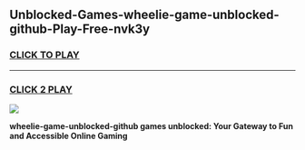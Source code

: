 
## Unblocked-Games-wheelie-game-unblocked-github-Play-Free-nvk3y
<h3>
<a href="https://premium76.site?title=wheelie-game-unblocked-github&ref=24M">CLICK TO PLAY</a></h3>
<hr>

<h3>
<a href="https://premium76.site?title=wheelie-game-unblocked-github&ref=24M">CLICK 2 PLAY</a>
  
</h3>

<a href="https://premium76.site?title=wheelie-game-unblocked-github&ref=24M"><img src="https://clearcache.store/games.png"></a>


**wheelie-game-unblocked-github games unblocked: Your Gateway to Fun and Accessible Online Gaming**
